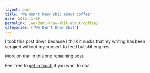```yaml
---
layout: post
title: "We don't know shit about coffee"
date: 2022-11-09
permalink: /we-dont-know-shit-about-coffee/
categories: ["We Don't Know Shit"]
---
```


I took this post down because I think it sucks that my writing has been scraped without my consent to feed bullshit engines.

More on that in this [one remaining post](/my-final-blog-post).

Feel free to [get in touch](/contact) if you want to chat.
